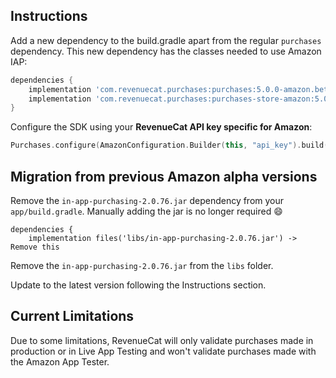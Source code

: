 ## Instructions

Add a new dependency to the build.gradle apart from the regular `purchases` dependency. This new dependency has the classes needed to use Amazon IAP:

```groovy
dependencies {
    implementation 'com.revenuecat.purchases:purchases:5.0.0-amazon.beta.1'
    implementation 'com.revenuecat.purchases:purchases-store-amazon:5.0.0-amazon.beta.1'
}
```

Configure the SDK using your **RevenueCat API key specific for Amazon**:

```kotlin
Purchases.configure(AmazonConfiguration.Builder(this, "api_key").build())
```

## Migration from previous Amazon alpha versions

Remove the `in-app-purchasing-2.0.76.jar` dependency from your `app/build.gradle`. Manually adding the jar is no longer required :smile:

```
dependencies {
    implementation files('libs/in-app-purchasing-2.0.76.jar') -> Remove this
```

Remove the `in-app-purchasing-2.0.76.jar` from the `libs` folder.

Update to the latest version following the Instructions section.

## Current Limitations

Due to some limitations, RevenueCat will only validate purchases made in production or in Live App Testing and won't validate purchases made with the Amazon App Tester.
